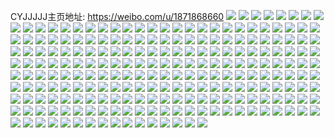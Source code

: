 CYJJJJJ主页地址: https://weibo.com/u/1871868660 
![](https://wx4.sinaimg.cn/mw2000/6f9272f4ly1h90cls6e1ij222o340kjo.jpg) 
![](https://wx4.sinaimg.cn/mw2000/6f9272f4ly1h90clm799mj21u42g6qv5.jpg) 
![](https://wx4.sinaimg.cn/mw2000/6f9272f4ly1h90clt81yej21z01jnnpd.jpg) 
![](https://wx4.sinaimg.cn/mw2000/6f9272f4ly1h90clmvk0dj22c0340u0y.jpg) 
![](https://wx4.sinaimg.cn/mw2000/6f9272f4ly1h90cmcjui4j22802yob2b.jpg) 
![](https://wx4.sinaimg.cn/mw2000/6f9272f4ly1h8bzwh9jkej21yi2o4kjm.jpg) 
![](https://wx4.sinaimg.cn/mw2000/6f9272f4ly1h8bzwj5io1j222o340hdv.jpg) 
![](https://wx4.sinaimg.cn/mw2000/6f9272f4ly1h7df3qtb5jj23402cy7wj.jpg) 
![](https://wx4.sinaimg.cn/mw2000/6f9272f4ly1h7df3lk9ddj22c034qe84.jpg) 
![](https://wx4.sinaimg.cn/mw2000/6f9272f4ly1h7df3sstcqj22c035i1kx.jpg) 
![](https://wx4.sinaimg.cn/mw2000/6f9272f4ly1h7df3pgcz1j22c0340e83.jpg) 
![](https://wx4.sinaimg.cn/mw2000/6f9272f4ly1h7df3uzeawj21zi2ncqv5.jpg) 
![](https://wx4.sinaimg.cn/mw2000/6f9272f4ly1h7df3nvqzqj22c0340e83.jpg) 
![](https://wx4.sinaimg.cn/mw2000/6f9272f4ly1h7df3jbgd2j22c03404qr.jpg) 
![](https://wx4.sinaimg.cn/mw2000/6f9272f4ly1h7df3i0i4sj227a340e83.jpg) 
![](https://wx4.sinaimg.cn/mw2000/6f9272f4ly1h6slgojskej22c02c0qv6.jpg) 
![](https://wx4.sinaimg.cn/mw2000/6f9272f4ly1h6slgq3pm7j22c0340hdv.jpg) 
![](https://wx4.sinaimg.cn/mw2000/6f9272f4ly1h6slgrld7mj22c0340x6q.jpg) 
![](https://wx4.sinaimg.cn/mw2000/6f9272f4ly1h6slgt0sadj22c03407wj.jpg) 
![](https://wx4.sinaimg.cn/mw2000/6f9272f4ly1h6slgn55mdj22c0340u0y.jpg) 
![](https://wx4.sinaimg.cn/mw2000/6f9272f4ly1h5eva8n40cj22bi33cnpf.jpg) 
![](https://wx4.sinaimg.cn/mw2000/6f9272f4ly1h5eva7am7cj22c02c07wi.jpg) 
![](https://wx4.sinaimg.cn/mw2000/6f9272f4ly1h5evad19q6j22802yoe83.jpg) 
![](https://wx4.sinaimg.cn/mw2000/6f9272f4ly1h46ipqippwj227z2yohdu.jpg) 
![](https://wx4.sinaimg.cn/mw2000/6f9272f4ly1h46ipqz5j2j20qo0zm7au.jpg) 
![](https://wx4.sinaimg.cn/mw2000/6f9272f4ly1h46iptamfqj22c0340qv6.jpg) 
![](https://wx4.sinaimg.cn/mw2000/6f9272f4ly1h46ipumdodj21sr3307wj.jpg) 
![](https://wx4.sinaimg.cn/mw2000/6f9272f4ly1h41220751lj22bm340kjn.jpg) 
![](https://wx4.sinaimg.cn/mw2000/6f9272f4ly1h412390x2pj22bx3007wk.jpg) 
![](https://wx4.sinaimg.cn/mw2000/6f9272f4ly1h4121vfsq1j22b42w2npf.jpg) 
![](https://wx4.sinaimg.cn/mw2000/6f9272f4ly1h4122n2x8qj22c0340kjn.jpg) 
![](https://wx4.sinaimg.cn/mw2000/6f9272f4ly1h4122b7cukj228h2zbkjm.jpg) 
![](https://wx4.sinaimg.cn/mw2000/6f9272f4ly1h4122zc7pbj22c02s7hdv.jpg) 
![](https://wx4.sinaimg.cn/mw2000/6f9272f4ly1h3klv4yl71j22c03401kz.jpg) 
![](https://wx4.sinaimg.cn/mw2000/6f9272f4ly1h3klv27o38j229y31aqv6.jpg) 
![](https://wx4.sinaimg.cn/mw2000/6f9272f4ly1h3klv0yue9j22c02c0e82.jpg) 
![](https://wx4.sinaimg.cn/mw2000/6f9272f4ly1h3klv3jnkkj228u2chhdu.jpg) 
![](https://wx4.sinaimg.cn/mw2000/6f9272f4ly1h3klv67mqcj22c033jnpf.jpg) 
![](https://wx4.sinaimg.cn/mw2000/6f9272f4ly1h3ah5sy6m1j22c0340hdx.jpg) 
![](https://wx4.sinaimg.cn/mw2000/6f9272f4ly1h3ah5uvrwij22by2um7wk.jpg) 
![](https://wx4.sinaimg.cn/mw2000/6f9272f4ly1h3ah5we385j22br3071l0.jpg) 
![](https://wx4.sinaimg.cn/mw2000/6f9272f4ly1h3ah5yzzrij232t25tnpe.jpg) 
![](https://wx4.sinaimg.cn/mw2000/6f9272f4ly1h3ah5xl9egj22c03401ky.jpg) 
![](https://wx4.sinaimg.cn/mw2000/6f9272f4ly1h34f5gt2dvj22c0340kjm.jpg) 
![](https://wx4.sinaimg.cn/mw2000/6f9272f4ly1h1ue8gugccj22c0340e83.jpg) 
![](https://wx4.sinaimg.cn/mw2000/6f9272f4ly1h1otqp0q7hj22c0340hdw.jpg) 
![](https://wx4.sinaimg.cn/mw2000/6f9272f4ly1h1otqmumpbj22c0340x6r.jpg) 
![](https://wx4.sinaimg.cn/mw2000/6f9272f4ly1h0rdq3kfiwj22bt2ta7wi.jpg) 
![](https://wx4.sinaimg.cn/mw2000/6f9272f4ly1gyg0r6qqdcj227a2egb2a.jpg) 
![](https://wx4.sinaimg.cn/mw2000/6f9272f4ly1gyg0r86k35j229x1pje81.jpg) 
![](https://wx4.sinaimg.cn/mw2000/6f9272f4ly1gyg0r8yg16j22a82a8u0x.jpg) 
![](https://wx4.sinaimg.cn/mw2000/6f9272f4ly1gyg0r7hpcxj22c026gx6p.jpg) 
![](https://wx4.sinaimg.cn/mw2000/6f9272f4ly1gya44syqezj22c0340b2a.jpg) 
![](https://wx4.sinaimg.cn/mw2000/6f9272f4ly1gxymnudy4ij22802yo7wj.jpg) 
![](https://wx4.sinaimg.cn/mw2000/6f9272f4ly1gxymnwx051j22802yo7wj.jpg) 
![](https://wx4.sinaimg.cn/mw2000/6f9272f4ly1gxymo0q3nsj22802yo1kz.jpg) 
![](https://wx4.sinaimg.cn/mw2000/6f9272f4ly1gxymo3ygbdj22802yohdv.jpg) 
![](https://wx4.sinaimg.cn/mw2000/6f9272f4ly1gxymo7zn2rj22802yoe83.jpg) 
![](https://wx4.sinaimg.cn/mw2000/6f9272f4ly1gxymnpvhnjj22c0340npe.jpg) 
![](https://wx4.sinaimg.cn/mw2000/6f9272f4ly1gxymo9knd7j22c0340npe.jpg) 
![](https://wx4.sinaimg.cn/mw2000/6f9272f4ly1gxymob9r80j22c02c0hdu.jpg) 
![](https://wx4.sinaimg.cn/mw2000/6f9272f4ly1gxymoc1ogxj21du1d0hci.jpg) 
![](https://wx4.sinaimg.cn/mw2000/6f9272f4ly1gxymod4i2ej22c02c0hdu.jpg) 
![](https://wx4.sinaimg.cn/mw2000/6f9272f4ly1gxymoefx5mj22c03401ky.jpg) 
![](https://wx4.sinaimg.cn/mw2000/6f9272f4ly1gxymog1vt2j20u01hck5w.jpg) 
![](https://wx4.sinaimg.cn/mw2000/6f9272f4ly1gxymogzjy9j22c02c0e82.jpg) 
![](https://wx4.sinaimg.cn/mw2000/6f9272f4ly1gxymoi1didj22c0340kjm.jpg) 
![](https://wx4.sinaimg.cn/mw2000/6f9272f4ly1gxympbqmycj22c0340hdu.jpg) 
![](https://wx4.sinaimg.cn/mw2000/6f9272f4ly1gxymoj4njjj22c0340qv6.jpg) 
![](https://wx4.sinaimg.cn/mw2000/6f9272f4ly1gxymoklcx4j22c03401ky.jpg) 
![](https://wx4.sinaimg.cn/mw2000/6f9272f4ly1gxymom1hdjj22c0340x6p.jpg) 
![](https://wx4.sinaimg.cn/mw2000/6f9272f4ly1gxsc8z131ij20u016iti5.jpg) 
![](https://wx4.sinaimg.cn/mw2000/6f9272f4ly1gxsc8zfrfbj20u014012z.jpg) 
![](https://wx4.sinaimg.cn/mw2000/6f9272f4ly1gxsc903f6rj20u0280k8v.jpg) 
![](https://wx4.sinaimg.cn/mw2000/6f9272f4ly1gxsc90yh0lj20u0190doc.jpg) 
![](https://wx4.sinaimg.cn/mw2000/6f9272f4ly1gxsc91cmr8j20u01917co.jpg) 
![](https://wx4.sinaimg.cn/mw2000/6f9272f4ly1gxsc91rwugj20u0190gto.jpg) 
![](https://wx4.sinaimg.cn/mw2000/6f9272f4ly1gxsc8yolqpj20u0190wmo.jpg) 
![](https://wx4.sinaimg.cn/mw2000/6f9272f4ly1gxsc9293ktj20u0190jz1.jpg) 
![](https://wx4.sinaimg.cn/mw2000/6f9272f4ly1gxscaqts5xj20u0140wls.jpg) 
![](https://wx4.sinaimg.cn/mw2000/6f9272f4ly1gxscaqeq8yj20u0140dmo.jpg) 
![](https://wx4.sinaimg.cn/mw2000/6f9272f4ly1gxsc9skqs3j20tw1crqbw.jpg) 
![](https://wx4.sinaimg.cn/mw2000/6f9272f4ly1gxsc90g5wej20u0190dm9.jpg) 
![](https://wx4.sinaimg.cn/mw2000/6f9272f4ly1gxsc95i02bj20u0190tiq.jpg) 
![](https://wx4.sinaimg.cn/mw2000/6f9272f4ly1gx15dog6eej22yo280e83.jpg) 
![](https://wx4.sinaimg.cn/mw2000/6f9272f4ly1gx15dqtdixj22c0340hdw.jpg) 
![](https://wx4.sinaimg.cn/mw2000/6f9272f4ly1gx15drbh16j20yi0pqgva.jpg) 
![](https://wx4.sinaimg.cn/mw2000/6f9272f4ly1gx15dlvteej22c02vshdw.jpg) 
![](https://wx4.sinaimg.cn/mw2000/6f9272f4ly1gx15drjx0tj20v40pqwmv.jpg) 
![](https://wx4.sinaimg.cn/mw2000/6f9272f4ly1gx15dikkp4j21o02807wh.jpg) 
![](https://wx4.sinaimg.cn/mw2000/6f9272f4ly1gvxsgggqqkj223w2t64qs.jpg) 
![](https://wx4.sinaimg.cn/mw2000/6f9272f4ly1gvxsgkwfqrj22c03407wj.jpg) 
![](https://wx4.sinaimg.cn/mw2000/6f9272f4ly1gvxsgmjg97j22c03401kz.jpg) 
![](https://wx4.sinaimg.cn/mw2000/6f9272f4ly1gvxsgil9oij22c034i1l0.jpg) 
![](https://wx4.sinaimg.cn/mw2000/0022Gay0ly1gun5rvj1enj63402c07wj02.jpg) 
![](https://wx4.sinaimg.cn/mw2000/0022Gay0ly1gun5rxf5u8j62c0340kjn02.jpg) 
![](https://wx4.sinaimg.cn/mw2000/0022Gay0ly1gun5rym9a1j62c0340x6r02.jpg) 
![](https://wx4.sinaimg.cn/mw2000/0022Gay0ly1gun5rzvlxzj62c0340npd02.jpg) 
![](https://wx4.sinaimg.cn/mw2000/0022Gay0ly1gun5rtsua6j62c0340kjm02.jpg) 
![](https://wx4.sinaimg.cn/mw2000/0022Gay0ly1gun5s1dyz9j62c0340u0x02.jpg) 
![](https://wx4.sinaimg.cn/mw2000/0022Gay0ly1gui8dcmecwj60xc1q34dn02.jpg) 
![](https://wx4.sinaimg.cn/mw2000/6f9272f4ly1gt9nrhzudrj22yo280kjm.jpg) 
![](https://wx4.sinaimg.cn/mw2000/6f9272f4ly1gt9nrfi35oj22au340u0z.jpg) 
![](https://wx4.sinaimg.cn/mw2000/6f9272f4ly1gt9nrc1qjbj22c0340kjm.jpg) 
![](https://wx4.sinaimg.cn/mw2000/6f9272f4ly1gt9nrk7oq6j224q340u0y.jpg) 
![](https://wx4.sinaimg.cn/mw2000/6f9272f4ly1gt9nrmhneij22c0340b2a.jpg) 
![](https://wx4.sinaimg.cn/mw2000/6f9272f4ly1gt9nrot79lj22c0340kjl.jpg) 
![](https://wx4.sinaimg.cn/mw2000/6f9272f4ly1gsdcd4dhmej22c0340b2c.jpg) 
![](https://wx4.sinaimg.cn/mw2000/6f9272f4ly1gsdccoz70hj22c0340hdw.jpg) 
![](https://wx4.sinaimg.cn/mw2000/6f9272f4ly1gsdceruv3uj22yo4fz1l1.jpg) 
![](https://wx4.sinaimg.cn/mw2000/6f9272f4ly1grlg28e5qij22c03404qr.jpg) 
![](https://wx4.sinaimg.cn/mw2000/6f9272f4ly1grlg25efgkj23402c07wh.jpg) 
![](https://wx4.sinaimg.cn/mw2000/6f9272f4ly1grlg12upn9j22c0340u0x.jpg) 
![](https://wx4.sinaimg.cn/mw2000/6f9272f4ly1grfps95idfj22b52b5n8l.jpg) 
![](https://wx4.sinaimg.cn/mw2000/6f9272f4ly1grfps7zn0uj22c02c0q73.jpg) 
![](https://wx4.sinaimg.cn/mw2000/6f9272f4ly1gr907w20vaj22ni4fzkjs.jpg) 
![](https://wx4.sinaimg.cn/mw2000/6f9272f4ly1gn6b2fqo1lj22c02c0u0z.jpg) 
![](https://wx4.sinaimg.cn/mw2000/6f9272f4ly1gmqnyphf2vj226733zx6r.jpg) 
![](https://wx4.sinaimg.cn/mw2000/6f9272f4ly1gmqnytc12sj22c0340hdx.jpg) 
![](https://wx4.sinaimg.cn/mw2000/6f9272f4ly1gmqnz0154uj22a62r01kz.jpg) 
![](https://wx4.sinaimg.cn/mw2000/6f9272f4ly1gmqnz5ade4j227v31n7wi.jpg) 
![](https://wx4.sinaimg.cn/mw2000/6f9272f4ly1gmqnz6xozhj21o0280e82.jpg) 
![](https://wx4.sinaimg.cn/mw2000/6f9272f4ly1gmqnyxvyufj22c0340e84.jpg) 
![](https://wx4.sinaimg.cn/mw2000/6f9272f4ly1gmqnz3ejo1j23402c0hdw.jpg) 
![](https://wx4.sinaimg.cn/mw2000/6f9272f4ly1gmqnyqzblnj22801o01ky.jpg) 
![](https://wx4.sinaimg.cn/mw2000/6f9272f4ly1gmqnyvoaooj22b82i21ky.jpg) 
![](https://wx4.sinaimg.cn/mw2000/6f9272f4ly1gmn7k05mytj21sc2dsu0z.jpg) 
![](https://wx4.sinaimg.cn/mw2000/6f9272f4ly1gm9zdreeq4j22c02c04qt.jpg) 
![](https://wx4.sinaimg.cn/mw2000/6f9272f4ly1glozx4x91pj22bb2bbqv6.jpg) 
![](https://wx4.sinaimg.cn/mw2000/6f9272f4ly1glozx6vbjsj21o0280x6p.jpg) 
![](https://wx4.sinaimg.cn/mw2000/6f9272f4ly1gllldi7hgpj20u00u0dm6.jpg) 
![](https://wx4.sinaimg.cn/mw2000/6f9272f4gy1glgnomq5ykj22c0340npg.jpg) 
![](https://wx4.sinaimg.cn/mw2000/6f9272f4ly1glejvjpx1tj22c032vb2a.jpg) 
![](https://wx4.sinaimg.cn/mw2000/6f9272f4ly1glejvl9w23j22c03564qr.jpg) 
![](https://wx4.sinaimg.cn/mw2000/6f9272f4gy1gjn06id54fj21sc2ds4qr.jpg) 
![](https://wx4.sinaimg.cn/mw2000/6f9272f4gy1gjn08ug0nxj21sc2dskjn.jpg) 
![](https://wx4.sinaimg.cn/mw2000/6f9272f4gy1gjn08wcq0gj21sc2dsb2b.jpg) 
![](https://wx4.sinaimg.cn/mw2000/6f9272f4ly1gjbj8d0xfaj21sc2dsb2a.jpg) 
![](https://wx4.sinaimg.cn/mw2000/6f9272f4ly1gjbj8ef40oj21ou292e82.jpg) 
![](https://wx4.sinaimg.cn/mw2000/6f9272f4gy1gixh1v0z4fj21sc2ds1kz.jpg) 
![](https://wx4.sinaimg.cn/mw2000/6f9272f4gy1gixh235bmhj22c0340hdv.jpg) 
![](https://wx4.sinaimg.cn/mw2000/6f9272f4gy1gi94x6hoygj229s2xq7wj.jpg) 
![](https://wx4.sinaimg.cn/mw2000/6f9272f4gy1gi94x41pjij22bh340x6r.jpg) 
![](https://wx4.sinaimg.cn/mw2000/6f9272f4gy1gi94x8qzwpj228e2y6kjn.jpg) 
![](https://wx4.sinaimg.cn/mw2000/6f9272f4gy1gi94xaw3rrj22c0340kjm.jpg) 
![](https://wx4.sinaimg.cn/mw2000/6f9272f4gy1gi94xdwlbaj22c0340npd.jpg) 
![](https://wx4.sinaimg.cn/mw2000/6f9272f4gy1gi94xgg0rrj22c0340b2a.jpg) 
![](https://wx4.sinaimg.cn/mw2000/6f9272f4gy1gi06sahikgj22ds1sgnpd.jpg) 
![](https://wx4.sinaimg.cn/mw2000/6f9272f4gy1gi06sbriomj21sg2dsqv5.jpg) 
![](https://wx4.sinaimg.cn/mw2000/6f9272f4gy1ghv9pvbm00j22ds1sgkjl.jpg) 
![](https://wx4.sinaimg.cn/mw2000/6f9272f4gy1gf3z180esbj22802yoqv8.jpg) 
![](https://wx4.sinaimg.cn/mw2000/6f9272f4gy1gf3z14vq15j22c0340kjn.jpg) 
![](https://wx4.sinaimg.cn/mw2000/6f9272f4gy1gf3z2y1y27j22yo280nph.jpg) 
![](https://wx4.sinaimg.cn/mw2000/6f9272f4gy1geed178820j22c0340hdv.jpg) 
![](https://wx4.sinaimg.cn/mw2000/6f9272f4gy1gduhkn2cgcj23402c0qvf.jpg) 
![](https://wx4.sinaimg.cn/mw2000/6f9272f4gy1gdmp5sbzfzj22be340hdw.jpg) 
![](https://wx4.sinaimg.cn/mw2000/6f9272f4gy1gdmp5p7fd8j22c0340x6s.jpg) 
![](https://wx4.sinaimg.cn/mw2000/6f9272f4gy1gdmp5w6jhcj22c03407wn.jpg) 
![](https://wx4.sinaimg.cn/mw2000/6f9272f4ly1gdi9j9158yj21sc2dsnpe.jpg) 
![](https://wx4.sinaimg.cn/mw2000/6f9272f4gy1gd30geojqnj22c0340qv8.jpg) 
![](https://wx4.sinaimg.cn/mw2000/6f9272f4gy1gd30gbitiaj22c02zihdx.jpg) 
![](https://wx4.sinaimg.cn/mw2000/6f9272f4gy1gd30gh2woyj22c0340npe.jpg) 
![](https://wx4.sinaimg.cn/mw2000/6f9272f4gy1gd30g87u09j22c0340hdv.jpg) 
![](https://wx4.sinaimg.cn/mw2000/6f9272f4gy1gd30gj7cnbj22c02c0kjm.jpg) 
![](https://wx4.sinaimg.cn/mw2000/6f9272f4gy1gd1xbr34itj20rs2237uf.jpg) 
![](https://wx4.sinaimg.cn/mw2000/6f9272f4gy1gd1xbskot2j20rs1lw7sx.jpg) 
![](https://wx4.sinaimg.cn/mw2000/6f9272f4gy1gcuynz13w5j21sc2ds1kz.jpg) 
![](https://wx4.sinaimg.cn/mw2000/6f9272f4gy1gcuynxbqffj21o0280qv5.jpg) 
![](https://wx4.sinaimg.cn/mw2000/6f9272f4gy1gcolqame3fj215o0uxwmj.jpg) 
![](https://wx4.sinaimg.cn/mw2000/6f9272f4gy1gcmp3e44jdj22ds1sgnpd.jpg) 
![](https://wx4.sinaimg.cn/mw2000/6f9272f4gy1gcmp3cq5wij21sg2dsx6p.jpg) 
![](https://wx4.sinaimg.cn/mw2000/6f9272f4ly1gcg6uu8wvej223t2t3hdu.jpg) 
![](https://wx4.sinaimg.cn/mw2000/6f9272f4ly1gcg6ut6gx1j231o2a9e86.jpg) 
![](https://wx4.sinaimg.cn/mw2000/6f9272f4gy1gc3xi7dpmxj22ds1sghdx.jpg) 
![](https://wx4.sinaimg.cn/mw2000/6f9272f4gy1gbyqewl26yj20u00gvgtm.jpg) 
![](https://wx4.sinaimg.cn/mw2000/6f9272f4ly1gbm4s0am3qj21s62dshdt.jpg) 
![](https://wx4.sinaimg.cn/mw2000/6f9272f4gy1gbl61cgeqcj21sc2dsnpd.jpg) 
![](https://wx4.sinaimg.cn/mw2000/6f9272f4gy1g9mahotltaj222o340u0x.jpg) 
![](https://wx4.sinaimg.cn/mw2000/6f9272f4gy1g9mahnpia6j222o340hdu.jpg) 
![](https://wx4.sinaimg.cn/mw2000/6f9272f4gy1g9maq5tcdgj222o340hdt.jpg) 
![](https://wx4.sinaimg.cn/mw2000/6f9272f4gy1g9mahr8nxij222o340u0x.jpg) 
![](https://wx4.sinaimg.cn/mw2000/6f9272f4gy1g9hkys3675j21sc2dsx6p.jpg) 
![](https://wx4.sinaimg.cn/mw2000/6f9272f4gy1g9cyd62misj22c02c0qv6.jpg) 
![](https://wx4.sinaimg.cn/mw2000/6f9272f4gy1g99hnmqjfjj21sc2dsb2a.jpg) 
![](https://wx4.sinaimg.cn/mw2000/6f9272f4gy1g99h0mwl75j22br2br4qr.jpg) 
![](https://wx4.sinaimg.cn/mw2000/6f9272f4gy1g99howpnk6j21sc2dsu0x.jpg) 
![](https://wx4.sinaimg.cn/mw2000/6f9272f4gy1g99h0gox2ej22c02c0qv6.jpg) 
![](https://wx4.sinaimg.cn/mw2000/6f9272f4gy1g99hogab1aj21sc2dsx6p.jpg) 
![](https://wx4.sinaimg.cn/mw2000/6f9272f4gy1g99h0p64b4j22c02c07wk.jpg) 
![](https://wx4.sinaimg.cn/mw2000/6f9272f4gy1g91fiknvw7j22c0340e81.jpg) 
![](https://wx4.sinaimg.cn/mw2000/6f9272f4gy1g91fimtvmbj22c03404qp.jpg) 
![](https://wx4.sinaimg.cn/mw2000/6f9272f4gy1g8t0rip7v6j220u667kjo.jpg) 
![](https://wx4.sinaimg.cn/mw2000/6f9272f4gy1g8kt83idrxj22c02c0e83.jpg) 
![](https://wx4.sinaimg.cn/mw2000/6f9272f4gy1g8kb6qskh6j21r0340qv6.jpg) 
![](https://wx4.sinaimg.cn/mw2000/6f9272f4gy1g8kb6npv9wj21r0340qv6.jpg) 
![](https://wx4.sinaimg.cn/mw2000/6f9272f4gy1g8kb6pfflkj22c03401l0.jpg) 
![](https://wx4.sinaimg.cn/mw2000/6f9272f4gy1g8kb6mi21ij216o1ku7wh.jpg) 
![](https://wx4.sinaimg.cn/mw2000/6f9272f4gy1g8kb6lrijxj21ho1zkb29.jpg) 
![](https://wx4.sinaimg.cn/mw2000/6f9272f4gy1g8kb6se8uij22bx2xqqv7.jpg) 
![](https://wx4.sinaimg.cn/mw2000/6f9272f4gy1g8e57l0vnrj21ho20au0y.jpg) 
![](https://wx4.sinaimg.cn/mw2000/6f9272f4gy1g8e57n5wz6j21491zke82.jpg) 
![](https://wx4.sinaimg.cn/mw2000/6f9272f4gy1g8e57hwgo9j21ho1hox6p.jpg) 
![](https://wx4.sinaimg.cn/mw2000/6f9272f4gy1g8e57oj7m4j21b51b5hdt.jpg) 
![](https://wx4.sinaimg.cn/mw2000/6f9272f4ly1g8d2rl2hyjj23402c0npf.jpg) 
![](https://wx4.sinaimg.cn/mw2000/6f9272f4ly1g8d2rm6dkgj23402c04qr.jpg) 
![](https://wx4.sinaimg.cn/mw2000/6f9272f4ly1g8d2rn9r06j22t523v4qq.jpg) 
![](https://wx4.sinaimg.cn/mw2000/6f9272f4ly1g8d2ro1fqlj235s23ue82.jpg) 
![](https://wx4.sinaimg.cn/mw2000/6f9272f4ly1g8d2rk12hpj22ws1xu1ky.jpg) 
![](https://wx4.sinaimg.cn/mw2000/6f9272f4gy1g84pjwilvnj20u01hcqfe.jpg) 
![](https://wx4.sinaimg.cn/mw2000/6f9272f4gy1g84pjxb63lj20u00u0tgo.jpg) 
![](https://wx4.sinaimg.cn/mw2000/6f9272f4gy1g7uqc1jqlrj22c0340npf.jpg) 
![](https://wx4.sinaimg.cn/mw2000/6f9272f4gy1g7mquwd5qzj20hs0pewh8.jpg) 
![](https://wx4.sinaimg.cn/mw2000/6f9272f4gy1g7hwbry5qsj20u014046z.jpg) 
![](https://wx4.sinaimg.cn/mw2000/6f9272f4ly1g78rzbtnqsj20cp09gaap.jpg) 
![](https://wx4.sinaimg.cn/mw2000/6f9272f4gy1g6sltd5lg4j21og2ioh54.jpg) 
![](https://wx4.sinaimg.cn/mw2000/6f9272f4gy1g6sltcgpz1j22io1og7wh.jpg) 
![](https://wx4.sinaimg.cn/mw2000/6f9272f4gy1g6sltbb1q8j22bb3407wj.jpg) 
![](https://wx4.sinaimg.cn/mw2000/6f9272f4gy1g6slt7m90xj21w02j8kjl.jpg) 
![](https://wx4.sinaimg.cn/mw2000/6f9272f4gy1g5zpqckm03j22io1w0qv6.jpg) 
![](https://wx4.sinaimg.cn/mw2000/6f9272f4gy1g5zpqe3fitj21w02io4qq.jpg) 
![](https://wx4.sinaimg.cn/mw2000/6f9272f4gy1g5zpqeyjdnj21vi2io1kx.jpg) 
![](https://wx4.sinaimg.cn/mw2000/6f9272f4gy1g5zpqg59ncj22io1w0b2a.jpg) 
![](https://wx4.sinaimg.cn/mw2000/6f9272f4gy1g5zpqijuynj21w02iohdu.jpg) 
![](https://wx4.sinaimg.cn/mw2000/6f9272f4gy1g5zpqo446mj22c0340u0y.jpg) 
